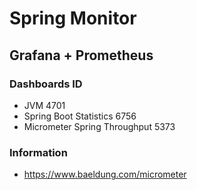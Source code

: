 # Spring Monitor
## Grafana + Prometheus

### Dashboards ID
- JVM 4701
- Spring Boot Statistics 6756
- Micrometer Spring Throughput 5373

### Information
- https://www.baeldung.com/micrometer
